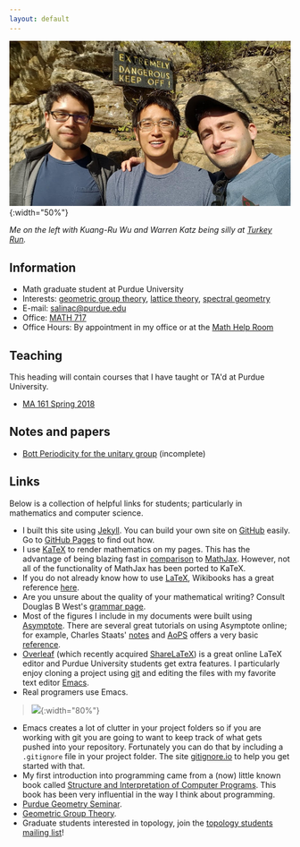```yaml
---
layout: default
---
```

![](img/brosephs.jpg){:width="50%"}

*Me on the left with Kuang-Ru Wu and Warren Katz being silly at [Turkey Run](https://en.wikipedia.org/wiki/Turkey_Run_State_Park).*

## [](#info) Information

* Math graduate student at Purdue University
* Interests: [geometric group theory](https://en.wikipedia.org/wiki/Geometric_group_theory), [lattice theory](https://en.wikipedia.org/wiki/Lattice_(discrete_subgroup)), [spectral geometry](https://en.wikipedia.org/wiki/Spectral_geometry)
* E-mail: [salinac@purdue.edu](mailto:salinac@purdue.edu)
* Office: [MATH 717](https://www.google.com/maps/place/Mathematical+Sciences+Bldg,+West+Lafayette,+IN+47907/@40.4262305,-86.9179395,17z/data=!3m1!4b1!4m5!3m4!1s0x8812e2b3dc1c0b79:0x51c0931a8ca2704!8m2!3d40.4262305!4d-86.9157508)
* Office Hours: By appointment in my office or at the [Math Help Room](https://www.math.purdue.edu/academic/officehours)

## [](#teaching) Teaching
This heading will contain courses that I have taught or TA'd at Purdue University. 
* [MA 161 Spring 2018](ma161-s18)

## [](#papers) Notes and papers
* [Bott Periodicity for the unitary group](docs/Bott_Periodicity.pdf) (incomplete)

## [](#links) Links
Below is a collection of helpful links for students; particularly in mathematics and computer science.

* I built this site using [Jekyll](https://jekyllrb.com/). You can build your own site on [GitHub](https://github.com/) easily. Go to [GitHub Pages](https://pages.github.com/) to find out how.
* I use [KaTeX](https://en.wikipedia.org/wiki/KaTeX) to render mathematics on my pages. This has the advantage of being blazing fast in [comparison](https://www.intmath.com/cg5/katex-mathjax-comparison.php) to [MathJax](https://en.wikipedia.org/wiki/MathJax). However, not all of the functionality of MathJax has been ported to KaTeX.
* If you do not already know how to use [LaTeX](https://en.wikipedia.org/wiki/LaTeX), Wikibooks has a great reference [here](https://en.wikibooks.org/wiki/LaTeX).
* Are you unsure about the quality of your mathematical writing? Consult Douglas B West's [grammar page](https://faculty.math.illinois.edu/~west/grammar.html).
* Most of the figures I include in my documents were built using [Asymptote](http://asymptote.sourceforge.net/). There are several great tutorials on using Asymptote online; for example,  Charles Staats' [notes](https://math.uchicago.edu/~cstaats/notesandpapers.html) and [AoPS](https://artofproblemsolving.com/) offers a very basic [reference](https://artofproblemsolving.com/wiki/index.php/Asymptote_(Vector_Graphics_Language)).
* [Overleaf](https://www.overleaf.com/) (which recently acquired [ShareLaTeX](https://www.sharelatex.com/blog/2017/07/20/sharelatex-joins-overleaf.html)) is a great online LaTeX editor and Purdue University students get extra features. I particularly enjoy cloning a project using [git](https://en.wikipedia.org/wiki/Git) and editing the files with my favorite text editor [Emacs](https://www.gnu.org/software/emacs/).
* Real programers use Emacs.
>![](https://imgs.xkcd.com/comics/real_programmers.png){:width="80%"}
* Emacs creates a lot of clutter in your project folders so if you are working with git you are going to want to keep track of what gets pushed into your repository. Fortunately you can do that by including a `.gitignore` file in your project folder. The site [gitignore.io](https://www.gitignore.io/) to help you get started with that.
* My first introduction into programming came from a (now) little known book called [Structure and Interpretation of Computer Programs](https://mitpress.mit.edu/sicp/). This book has been very influential in the way I think about programming.
* [Purdue Geometry Seminar](https://sites.google.com/site/purduegeometryseminar/).
* [Geometric Group Theory](http://web.math.ucsb.edu/~jon.mccammond/geogrouptheory/).
* Graduate students interested in topology, join the [topology students mailing list](https://lists.purdue.edu/mailman/listinfo/topologystudents)!

<!-- Some nice KaTeX -->
<!-- {% katex %} -->
<!-- c = \pm\sqrt{a^2 + b^2} -->
<!-- {% endkatex %} -->
